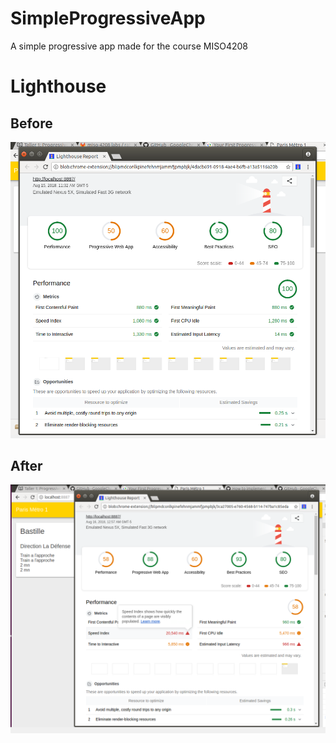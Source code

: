 # SimpleProgressiveApp
A simple progressive app made for the course MISO4208

# Lighthouse
## Before
![Lighthouse initial results](https://raw.githubusercontent.com/jdfandino10/SimpleProgressiveApp/master/prueba_progressive_antes.PNG)
## After
![Lighthouse final results](https://raw.githubusercontent.com/jdfandino10/SimpleProgressiveApp/master/prueba_progressive_despues.PNG)
